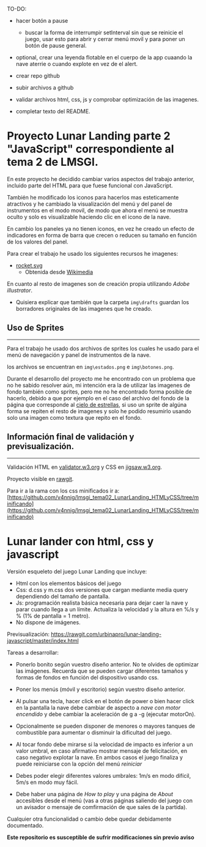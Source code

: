 TO-DO:

* hacer botón a pause
    * buscar la forma de interrumpir setInterval sin que se reinicie el juego, usar esto para abrir y cerrar menú movil y para poner un botón de pause general.

* optional, crear una leyenda flotable en el cuerpo de la app cuaando la nave aterrie o cuando explote en vez de el alert.

* crear repo github

* subir archivos a github

* validar archivos html, css, js y comprobar optimización de las imagenes.

* completar texto del README.
























# Proyecto Lunar Landing parte 2 "JavaScript" correspondiente al tema 2 de LMSGI.

En este proyecto he decidido cambiar varios aspectos del trabajo anterior, incluido parte del HTML para que fuese funcional con JavaScript.

También he modificado los iconos para hacerlos mas esteticamente atractivos y he cambiado la visualización del menú y del panel de instrumentos en el modo movil, de modo que ahora el menú se muestra oculto y solo es visualizable haciendo clic en el icono de la nave.

En cambio los paneles ya no tienen iconos, en vez he creado un efecto de indicadores en forma de barra que crecen o reducen su tamaño en función de los valores del panel.



Para crear el trabajo he usado los siguientes recursos he imagenes:

* [rocket.svg](img\borradores\rocket.svg)
    * Obtenida desde [Wikimedia](https://commons.wikimedia.org/wiki/File:Emojione_1F680.svg)

En cuanto al resto de imagenes son de creación propia utilizando *Adobe illustrator*.

* Quisiera explicar que también que la carpeta `img\drafts` guardan los borradores originales de las imagenes que he creado.

## Uso de Sprites
---

Para el trabajo he usado dos archivos de sprites los cuales he usado para el menú de navegación y panel de instrumentos de la nave.

los archivos se encuentran en `img\estados.png` e `img\botones.png`.

Durante el desarrollo del proyecto me he encontrado con un problema que no he sabido resolver aún, mi intención era la de utilizar las imagenes de fondo también como sprites, pero me no he encontrado forma posible de hacerlo, debido a que por ejemplo en el caso del archivo del fondo de la página que corresponde al [cielo de estrellas](img/cieloestrellado.png), si uso un sprite de algúna forma se repiten el resto de imagenes y solo he podido resumirlo usando solo una imagen como textura que repito en el fondo.


## Información final de validación y previsualización.
---

Validación HTML en [validator.w3.org](https://validator.w3.org/nu/?doc=https%3A%2F%2Frawgit.com%2Fv4nnig%2Flmsgi_tema02_LunarLanding_HTMLyCSS%2Fmaster%2Findex.html) y CSS en [jigsaw.w3.org](https://jigsaw.w3.org/css-validator/validator?uri=https%3A%2F%2Fvalidator.w3.org%2Fnu%2F%3Fdoc%3Dhttps%253A%252F%252Frawgit.com%252Fv4nnig%252Flmsgi_tema02_LunarLanding_HTMLyCSS%252Fmaster%252Findex.html&profile=css3&usermedium=all&warning=1&vextwarning=&lang=es).

Proyecto visible en [rawgit](https://rawgit.com/v4nnig/lmsgi_tema02_LunarLanding_HTMLyCSS/master/index.html).

Para ir a la rama con los css minificados ir a: [https://github.com/v4nnig/lmsgi_tema02_LunarLanding_HTMLyCSS/tree/minificando](https://github.com/v4nnig/lmsgi_tema02_LunarLanding_HTMLyCSS/tree/minificando)





# Lunar lander con html, css y javascript
Versión esqueleto del juego Lunar Landing que incluye:

* Html con los elementos básicos del juego
* Css: d.css y m.css dos versiones que cargan mediante media query dependiendo del tamaño de pantalla.
* Js: programación realista básica necesaria para dejar caer la nave y parar cuando llega a un límite. Actualiza la velocidad y la altura en %/s y % (1% de pantalla = 1 metro).
* No dispone de imágenes.

Previsualización: https://rawgit.com/urbinapro/lunar-landing-javascript/master/index.html

Tareas a desarrollar:
* Ponerlo bonito según vuestro diseño anterior. No te olvides de optimizar las imágenes. Recuerda que se pueden cargar diferentes tamaños y formas de fondos en función del dispositivo usando css.

* Poner los menús (móvil y escritorio) según vuestro diseño anterior.

* Al pulsar una tecla, hacer click en el botón de power o bien hacer click en la pantalla la nave debe cambiar de aspecto a *nave con motor encendido* y debe cambiar la aceleración de g a -g (ejecutar motorOn).

* Opcionalmente se pueden disponer de menores o mayores tanques de combustible para aumentar o disminuir la dificultad del juego.

* Al tocar fondo debe mirarse si la velocidad de impacto es inferior a un valor umbral, en caso afirmativo mostrar mensaje de felicitación, en caso negativo explotar la nave. En ambos casos el juego finaliza y puede reiniciarse con la opción del menú *reiniciar*

* Debes poder elegir diferentes valores umbrales: 1m/s en modo difícil, 5m/s en modo muy fácil.

* Debe haber una página de *How to play* y una página de *About* accesibles desde el menú (vas a otras páginas saliendo del juego con un avisador o mensaje de comfirmación de que sales de la partida).

Cualquier otra funcionalidad o cambio debe quedar debidamente documentado.

**Este repositorio es susceptible de sufrir modificaciones sin previo aviso**